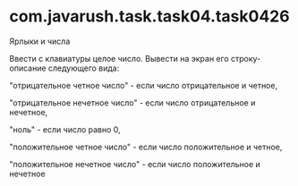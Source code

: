 # com.javarush.task.task04.task0426

Ярлыки и числа

Ввести с клавиатуры целое число. Вывести на экран его строку-описание следующего вида:

"отрицательное четное число" - если число отрицательное и четное,

"отрицательное нечетное число" - если число отрицательное и нечетное,

"ноль" - если число равно 0,

"положительное четное число" - если число положительное и четное,

"положительное нечетное число" - если число положительное и нечетное
